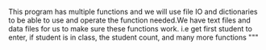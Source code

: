 This program has multiple functions and we will use file IO and dictionaries to be able to use and operate the function needed.We have text files and data files for us to make sure these functions work. i.e get first student to enter, if student is in class, the student count, and many more functions
"""

